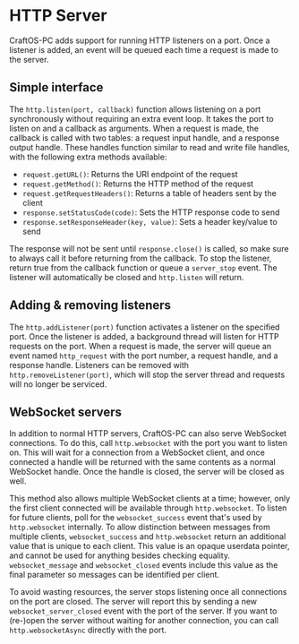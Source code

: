 # HTTP Server
CraftOS-PC adds support for running HTTP listeners on a port. Once a listener is added, an event will be queued each time a request is made to the server.

## Simple interface
The `http.listen(port, callback)` function allows listening on a port synchronously without requiring an extra event loop. It takes the port to listen on and a callback as arguments. When a request is made, the callback is called with two tables: a request input handle, and a response output handle. These handles function similar to read and write file handles, with the following extra methods available:
* `request.getURL()`: Returns the URI endpoint of the request
* `request.getMethod()`: Returns the HTTP method of the request
* `request.getRequestHeaders()`: Returns a table of headers sent by the client
* `response.setStatusCode(code)`: Sets the HTTP response code to send
* `response.setResponseHeader(key, value)`: Sets a header key/value to send

The response will not be sent until `response.close()` is called, so make sure to always call it before returning from the callback. To stop the listener, return true from the callback function or queue a `server_stop` event. The listener will automatically be closed and `http.listen` will return.

## Adding & removing listeners
The `http.addListener(port)` function activates a listener on the specified port. Once the listener is added, a background thread will listen for HTTP requests on the port. When a request is made, the server will queue an event named `http_request` with the port number, a request handle, and a response handle. Listeners can be removed with `http.removeListener(port)`, which will stop the server thread and requests will no longer be serviced.

## WebSocket servers
In addition to normal HTTP servers, CraftOS-PC can also serve WebSocket connections. To do this, call `http.websocket` with the port you want to listen on. This will wait for a connection from a WebSocket client, and once connected a handle will be returned with the same contents as a normal WebSocket handle. Once the handle is closed, the server will be closed as well.

This method also allows multiple WebSocket clients at a time; however, only the first client connected will be available through `http.websocket`. To listen for future clients, poll for the `websocket_success` event that's used by `http.websocket` internally. To allow distinction between messages from multiple clients, `websocket_success` and `http.websocket` return an additional value that is unique to each client. This value is an opaque userdata pointer, and cannot be used for anything besides checking equality. `websocket_message` and `websocket_closed` events include this value as the final parameter so messages can be identified per client.

To avoid wasting resources, the server stops listening once all connections on the port are closed. The server will report this by sending a new `websocket_server_closed` event with the port of the server. If you want to (re-)open the server without waiting for another connection, you can call `http.websocketAsync` directly with the port.
